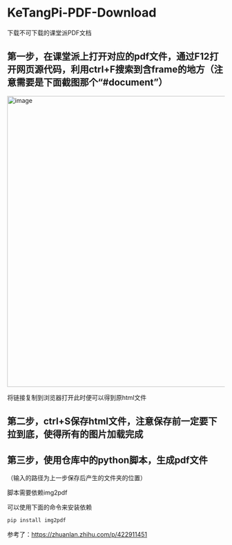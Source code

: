 # KeTangPi-PDF-Download

下载不可下载的课堂派PDF文档

## 第一步，在课堂派上打开对应的pdf文件，通过F12打开网页源代码，利用ctrl+F搜索到含frame的地方（注意需要是下面截图那个“#document”）

<img width="674" alt="image" src="https://github.com/user-attachments/assets/3856d705-1503-45aa-923c-e8abcf98c9b2" />

将链接复制到浏览器打开此时便可以得到原html文件

## 第二步，ctrl+S保存html文件，注意保存前一定要下拉到底，使得所有的图片加载完成

## 第三步，使用仓库中的python脚本，生成pdf文件

（输入的路径为上一步保存后产生的文件夹的位置）

脚本需要依赖img2pdf

可以使用下面的命令来安装依赖

```powershell
pip install img2pdf
```

参考了：https://zhuanlan.zhihu.com/p/422911451
